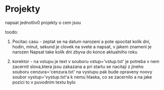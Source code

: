 # Projekty

napsat jednotliv0 projekty o cem jsou







toodo:

1. Pocitac casu - zeptat se na datum narozeni a pote spocitat kolik dni, hodin, minut, sekund je clovek na svete a napsat, v jakem znameni je narozen
Napsat take kolik dni zbyva do konce aktualniho roku


2. korektor - na vstupu je text v souboru vstup='vstup.txt'
je potreba v nem zacernit slova,ktera jsou zakazana a pri startu se nacitaji z jineho souboru cenzura='cenzura.txt'
   na vystupu pak bude opraveny noovy soubor vystup='vystup.txt'a k nemu hlaska, co se zacernilo a na jake pozici to v puvodnim textu bylo
   

